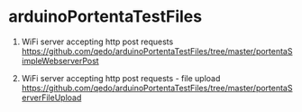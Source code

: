 # arduinoPortentaTestFiles

1. WiFi server accepting http post requests
https://github.com/qedo/arduinoPortentaTestFiles/tree/master/portentaSimpleWebserverPost

2. WiFi server accepting http post requests - file upload
https://github.com/qedo/arduinoPortentaTestFiles/tree/master/portentaServerFileUpload
